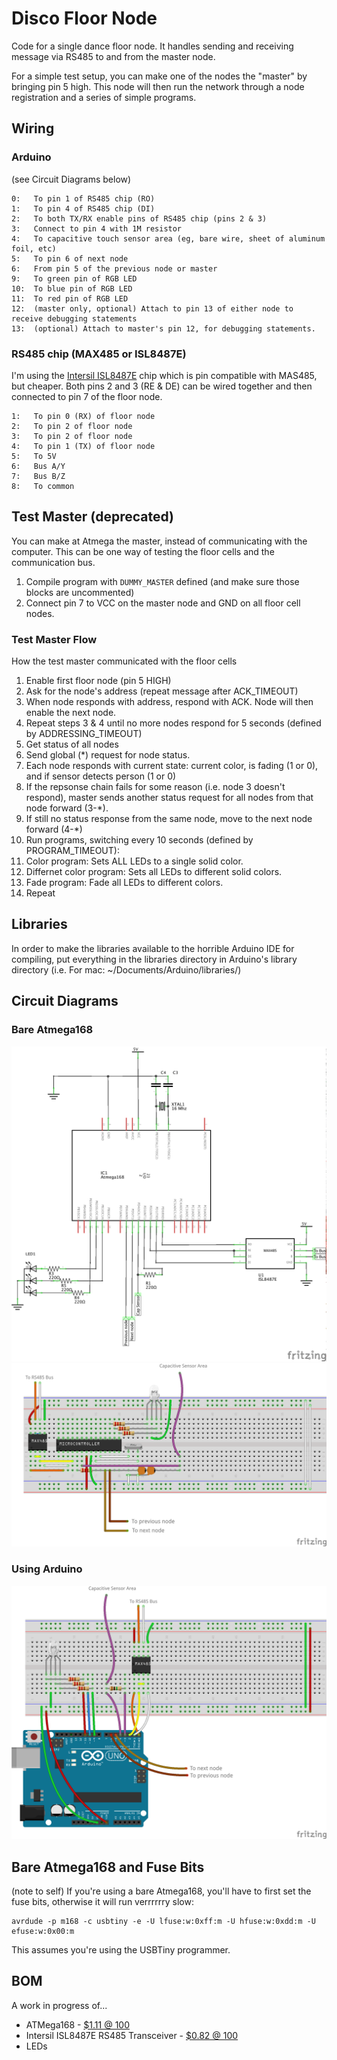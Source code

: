 Disco Floor Node
================

Code for a single dance floor node. It handles sending and
receiving message via RS485 to and from the master node.

For a simple test setup, you can make one of the nodes the "master"
by bringing pin 5 high. This node will then run the network through
a node registration and a series of simple programs.

## Wiring

### Arduino

(see Circuit Diagrams below)

```
0:   To pin 1 of RS485 chip (RO)
1:   To pin 4 of RS485 chip (DI)
2:   To both TX/RX enable pins of RS485 chip (pins 2 & 3)
3:   Connect to pin 4 with 1M resistor
4:   To capacitive touch sensor area (eg, bare wire, sheet of aluminum foil, etc)
5:   To pin 6 of next node
6:   From pin 5 of the previous node or master
9:   To green pin of RGB LED
10:  To blue pin of RGB LED
11:  To red pin of RGB LED
12:  (master only, optional) Attach to pin 13 of either node to receive debugging statements
13:  (optional) Attach to master's pin 12, for debugging statements.
```

### RS485 chip (MAX485 or ISL8487E)

I'm using the [Intersil ISL8487E](http://www.digikey.com/product-detail/en/ISL8487EIBZ/ISL8487EIBZ-ND/1034816) chip
which is pin compatible with MAS485, but cheaper. Both pins 2 and 3 (RE & DE) can be wired together and then connected
to pin 7 of the floor node.

```
1:   To pin 0 (RX) of floor node
2:   To pin 2 of floor node
3:   To pin 2 of floor node
4:   To pin 1 (TX) of floor node
5:   To 5V
6:   Bus A/Y
7:   Bus B/Z
8:   To common
```

## Test Master (deprecated)

You can make at Atmega the master, instead of communicating with the computer. This can be one way of testing the floor cells and the communication bus.

1. Compile program with `DUMMY_MASTER` defined (and make sure those blocks are uncommented)
2. Connect pin 7 to VCC on the master node and GND on all floor cell nodes.

### Test Master Flow

How the test master communicated with the floor cells

1. Enable first floor node (pin 5 HIGH)
2. Ask for the node's address (repeat message after ACK_TIMEOUT)
3. When node responds with address, respond with ACK. Node will then enable the next node.
4. Repeat steps 3 & 4 until no more nodes respond for 5 seconds (defined by ADDRESSING_TIMEOUT)
5. Get status of all nodes
  1. Send global (*) request for node status.
  2. Each node responds with current state: current color, is fading (1 or 0), and if sensor detects person (1 or 0)
  3. If the repsonse chain fails for some reason (i.e. node 3 doesn't respond), master sends another status
     request for all nodes from that node forward (3-*).
  4. If still no status response from the same node, move to the next node forward (4-*)
6. Run programs, switching every 10 seconds (defined by PROGRAM_TIMEOUT):
  1. Color program: Sets ALL LEDs to a single solid color.
  2. Differnet color program: Sets all LEDs to different solid colors.
  3. Fade program: Fade all LEDs to different colors.
  4. Repeat

## Libraries

In order to make the libraries available to the horrible Arduino IDE for compiling, put everything in the libraries directory
in Arduino's library directory (i.e. For mac: ~/Documents/Arduino/libraries/)

## Circuit Diagrams

### Bare Atmega168
![Schematic](/Arduino/DiscoFloorNode/circuit/DiscoFloor_schem.png)
![BreadBoard](/Arduino/DiscoFloorNode/circuit/DiscoFloor_breadboard.png)

### Using Arduino
![Arduino](/Arduino/DiscoFloorNode/circuit/DiscoFloor_Arduino_breadboard.png)

## Bare Atmega168 and Fuse Bits
(note to self)
If you're using a bare Atmega168, you'll have to first set the fuse bits, otherwise it will run verrrrrry slow:
```
avrdude -p m168 -c usbtiny -e -U lfuse:w:0xff:m -U hfuse:w:0xdd:m -U efuse:w:0x00:m
```
This assumes you're using the USBTiny programmer.

## BOM

A work in progress of...

 * ATMega168 - [$1.11 @ 100](http://www.mouser.com/ProductDetail/Atmel/ATMEGA168PB-AU/?qs=sGAEpiMZZMu9ReDVvI6ax8DxQ%252bQivSYSPREPHokDdWBsFWHIf38bWQ%3d%3d)
 * Intersil ISL8487E RS485 Transceiver - [$0.82 @ 100](http://www.digikey.com/product-detail/en/ISL8487EIBZ/ISL8487EIBZ-ND/1034816)
 * LEDs
